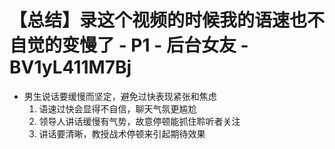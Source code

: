 # 【总结】录这个视频的时候我的语速也不自觉的变慢了 - P1 - 后台女友 - BV1yL411M7Bj

-   男生说话要缓慢而坚定，避免过快表现紧张和焦虑
    1.  语速过快会显得不自信，聊天气氛更尴尬
    2.  领导人讲话缓慢有气势，故意停顿能抓住聆听者关注
    3.  讲话要清晰，教授战术停顿来引起期待效果